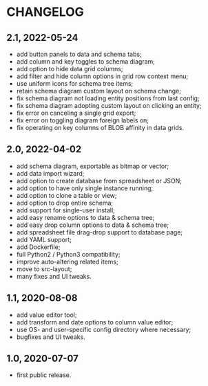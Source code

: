 CHANGELOG
=========

2.1, 2022-05-24
---------------
- add button panels to data and schema tabs;
- add column and key toggles to schema diagram;
- add option to hide data grid columns;
- add filter and hide column options in grid row context menu;
- use uniform icons for schema tree items;
- retain schema diagram custom layout on schema change;
- fix schema diagram not loading entity positions from last config;
- fix schema diagram adopting custom layout on clicking an entity;
- fix error on canceling a single grid export;
- fix error on toggling diagram foreign labels on;
- fix operating on key columns of BLOB affinity in data grids.


2.0, 2022-04-02
---------------
- add schema diagram, exportable as bitmap or vector;
- add data import wizard;
- add option to create database from spreadsheet or JSON;
- add option to have only single instance running;
- add option to clone a table or view;
- add option to drop entire schema;
- add support for single-user install;
- add easy rename options to data & schema tree;
- add easy drop column options to data & schema tree;
- add spreadsheet file drag-drop support to database page;
- add YAML support;
- add Dockerfile;
- full Python2 / Python3 compatibility;
- improve auto-altering related items;
- move to src-layout;
- many fixes and UI tweaks.


1.1, 2020-08-08
---------------
- add value editor tool;
- add transform and date options to column value editor;
- use OS- and user-specific config directory where necessary;
- bugfixes and UI tweaks.


1.0, 2020-07-07
---------------
- first public release.
